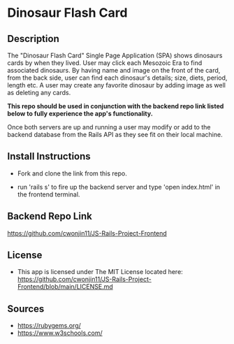 # Dinosaur Flash Card

## Description

The "Dinosaur Flash Card" Single Page Application (SPA) shows dinosaurs cards by when they lived. User may click each Mesozoic Era to find associated dinosaurs. By having name and image on the front of the card, from the back side, user can find each dinosaur's details; size, diets, period, length etc. 
 A user may create any favorite dinosaur by adding image as well as deleting any cards.


**This repo should be used in conjunction with the backend repo link listed below to fully experience the app's functionality.**

Once both servers are up and running a user may modify or add to the backend database from the Rails API as they see fit on their local machine. 


## Install Instructions

- Fork and clone the link from this repo.

- run 'rails s' to fire up the backend server and type 'open index.html' in the frontend terminal.


## Backend Repo Link

https://github.com/cwonjin11/JS-Rails-Project-Frontend



## License

- This app is licensed under The MIT License located here: https://github.com/cwonjin11/JS-Rails-Project-Frontend/blob/main/LICENSE.md


## Sources

- https://rubygems.org/ 
- https://www.w3schools.com/



